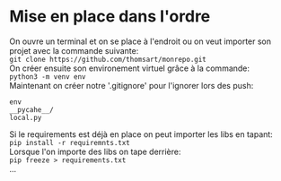 # Mise en place dans l'ordre

On ouvre un terminal et on se place à l'endroit ou on veut importer son projet avec la commande suivante:<br>
`git clone https://github.com/thomsart/monrepo.git`<br>
On créer ensuite son environement virtuel grâce à la commande:<br>
`python3 -m venv env`<br>
Maintenant on créer notre '.gitignore' pour l'ignorer lors des push:

    env
    __pycahe__/
    local.py

Si le requirements est déjà en place on peut importer les libs en tapant:<br>
`pip install -r requiremnts.txt`<br>
Lorsque l'on importe des libs on tape derrière:<br>
`pip freeze > requirements.txt`<br>
...